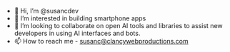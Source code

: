 - 👋 Hi, I’m @susancdev
- 👀 I’m interested in building smartphone apps
- 💞️ I’m looking to collaborate on open AI tools and libraries to assist new developers in using AI interfaces and bots.
- 📫 How to reach me - susanc@clancywebproductions.com
<!---
susancdev/susancdev is a ✨ special ✨ repository because its `README.md` (this file) appears on your GitHub profile.
You can click the Preview link to take a look at your changes.
--->
